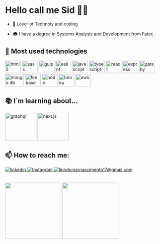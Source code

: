 # Hello call me Sid 🦥🤖

- 💖 Lover of Technoly and coding

- 🎓 I have a degree in Systems Analysis and Development from Fatec

## 🔭 Most used technologies

<div>
    <img aling="bottom" alt="html5" width="50px" height="40px" src="https://cdn.jsdelivr.net/gh/devicons/devicon/icons/html5/html5-plain-wordmark.svg"></img>
    <img aling="bottom" alt="sass" width="50px" height="40px" src="https://cdn.jsdelivr.net/gh/devicons/devicon/icons/sass/sass-original.svg"></img>
    <img aling="bottom" alt="gulp" width="50px" height="40px" src="https://cdn.jsdelivr.net/gh/devicons/devicon/icons/gulp/gulp-plain.svg"></img>
    <img aling="bottom" alt="eslint" width="50px" height="40px" src="https://cdn.jsdelivr.net/gh/devicons/devicon/icons/eslint/eslint-original-wordmark.svg"></img>
    <img aling="bottom" alt="javascript" width="50px" height="40px" src="https://cdn.jsdelivr.net/gh/devicons/devicon/icons/javascript/javascript-original.svg"></img>
    <img aling="bottom" alt="typescript" width="50px" height="40px" src="https://cdn.jsdelivr.net/gh/devicons/devicon/icons/typescript/typescript-original.svg"></img>
    <img aling="bottom" alt="react" width="50px" height="40px" src="https://cdn.jsdelivr.net/gh/devicons/devicon/icons/react/react-original-wordmark.svg"></img>
    <img aling="bottom" alt="express" width="50px" height="40px" src="https://cdn.jsdelivr.net/gh/devicons/devicon/icons/express/express-original.svg"></img>
    <img aling="bottom" alt="gatsby" width="50px" height="40px" src="https://cdn.jsdelivr.net/gh/devicons/devicon/icons/gatsby/gatsby-plain-wordmark.svg"></img>
    <img aling="bottom" alt="mongo db" width="60px" height="40px" src="https://cdn.jsdelivr.net/gh/devicons/devicon/icons/mongodb/mongodb-plain-wordmark.svg"></img>
    <img aling="bottom" alt="firebase" width="50px" height="40px" src="https://cdn.jsdelivr.net/gh/devicons/devicon/icons/firebase/firebase-plain-wordmark.svg"></img>
    <img aling="bottom" alt="node" width="50px" height="40px" src="https://cdn.jsdelivr.net/gh/devicons/devicon/icons/nodejs/nodejs-plain-wordmark.svg"></img>
    <img aling="bottom" alt="hiroku"width="50px" height="40px" src="https://cdn.jsdelivr.net/gh/devicons/devicon/icons/heroku/heroku-plain-wordmark.svg"></img>
    <img aling="bottom" alt="aws" width="50px" height="40px" src="https://cdn.jsdelivr.net/gh/devicons/devicon/icons/amazonwebservices/amazonwebservices-plain-wordmark.svg"></img>
 </div>

## 📚 I´m learning about...

<div>
   <img aling="bottom" alt="graphql" width="100px" height="90px" src="https://cdn.jsdelivr.net/gh/devicons/devicon/icons/graphql/graphql-plain-wordmark.svg"></img>
    <img aling="bottom" alt="next.js" width="100px" height="90px" src="https://cdn.jsdelivr.net/gh/devicons/devicon/icons/nextjs/nextjs-line.svg"></img>
</div>

## 📫 How to reach me:

<div>
  <a href="https://www.linkedin.com/in/lindomar-nascimento-82b316133/">
    <img alt="linkedin" src="https://img.shields.io/badge/LinkedIn-0077B5?style=for-the-badge&logo=linkedin&logoColor=white"></img>
  </a>
  <a href="https://www.instagram.com/lindosid/">
    <img alt="Instagram" src="https://img.shields.io/badge/Instagram-E4405F?style=for-the-badge&logo=instagram&logoColor=white"></img>
  </a>
  <a href="mailto:linndomarnascimento17@gmail.com?subject=Olá">
    <img alt="linndomarnascimento17@gmail.com" src="https://img.shields.io/badge/Gmail-D14836?style=for-the-badge&logo=gmail&logoColor=white"></img>
  </a>
</div>

 </br>
 </br>

<div>
  <img height=180em 
       src="https://github-readme-stats.vercel.app/api?username=lindomarnascimento&show_icons=true&theme=panda&include_all_commits=true&count_private=true&border_radius=10px"></img>
  <img height=180em 
       src="https://github-readme-stats.vercel.app/api/top-langs/?username=lindomarNascimento&layout=compact&langs_count=7&theme=panda&border_radius=10px"></img>
</div>
